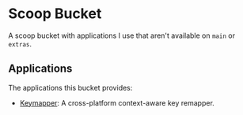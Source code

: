 # Scoop Bucket

A scoop bucket with applications I use that aren't available on `main` or `extras`.

## Applications

The applications this bucket provides:

- [Keymapper](https://github.com/houmain/keymapper): A cross-platform context-aware key remapper.
